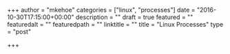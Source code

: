 +++
author = "mkehoe"
categories = ["linux", "processes"]
date = "2016-10-30T17:15:00+00:00"
description = ""
draft = true
featured = ""
featuredalt = ""
featuredpath = ""
linktitle = ""
title = "Linux Processes"
type = "post"

+++
